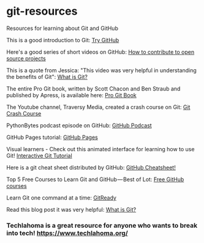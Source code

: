 # git-resources
Resources for learning about Git and GitHub

This is a good introduction to Git: <a href="https://try.github.io/">Try GitHub</a>

Here's a good series of short videos on GitHub: <a href="https://egghead.io/courses/how-to-contribute-to-an-open-source-project-on-github/"> How to contribute to open source projects</a>

This is a quote from Jessica: "This video was very helpful in understanding the benefits of Git":
<a href="https://git-scm.com/video/what-is-git">What is Git?</a>

The entire Pro Git book, written by Scott Chacon and Ben Straub and published by Apress, is available here: <a href="https://git-scm.com/book/en/v2">Pro Git Book</a>

The Youtube channel, Traversy Media, created a crash course on Git: <a href="https://www.youtube.com/watch?v=SWYqp7iY_Tc&t=1561s">Git Crash Course</a>

PythonBytes podcast episode on GitHub: <a href="https://pythonbytes.fm/episodes/show/133/github-sponsors-the-model-open-source-has-been-waiting-for">GitHub Podcast</a>

GitHub Pages tutorial: <a href="https://learntocodewith.me/tutorials/github-pages/">GitHub Pages</a>

Visual learners - Check out this animated interface for learning how to use Git! <a href="http://learngitbranching.js.org">Interactive Git Tutorial</a>

Here is a git cheat sheet distributed by GitHub: <a href="https://github.github.com/training-kit/downloads/github-git-cheat-sheet.pdf">GitHub Cheatsheet!</a>

Top 5 Free Courses to Learn Git and GitHub — Best of Lot: <a href="https://hackernoon.com/top-5-free-courses-to-learn-git-and-github-best-of-lot-2f394c6533b0">Free GitHub courses</a>

Learn Git one command at a time: <a href="http://gitready.com/">GitReady</a>
  
Read this blog post it was very helpful: <a href="https://dev.to/summersetwren/what-is-git-cji">What is Git?</a>

### Techlahoma is a great resource for anyone who wants to break into tech! https://www.techlahoma.org/
